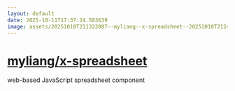 ```yaml
---
layout: default
date: 2025-10-11T17:37:24.583639
image: assets/20251010T211322087--myliang--x-spreadsheet--20251010T212430086--cropped.png
---
```


# [myliang/x-spreadsheet](https://github.com/myliang/x-spreadsheet)

web-based JavaScript spreadsheet component

